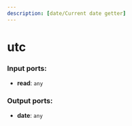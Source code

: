 ```yaml
---
description: [date/Current date getter]
---
```


# utc

### Input ports:

* __read__: ` any `

### Output ports:

* __date__: ` any `

